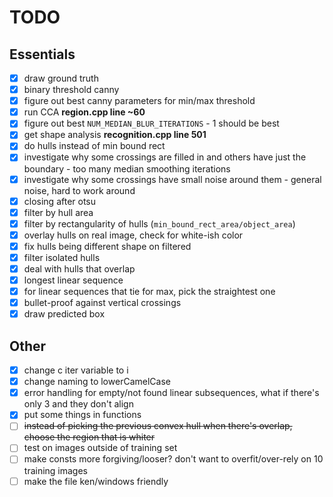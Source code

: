 # TODO

## Essentials

- [x] draw ground truth
- [x] binary threshold canny
- [x] figure out best canny parameters for min/max threshold
- [x] run CCA **region.cpp line ~60**
- [x] figure out best `NUM_MEDIAN_BLUR_ITERATIONS` - 1 should be best
- [x] get shape analysis **recognition.cpp line 501**
- [x] do hulls instead of min bound rect
- [x] investigate why some crossings are filled in and others have just the boundary - too many median smoothing iterations
- [x] investigate why some crossings have small noise around them - general noise, hard to work around
- [x] closing after otsu
- [x] filter by hull area
- [x] filter by rectangularity of hulls (`min_bound_rect_area/object_area`)
- [x] overlay hulls on real image, check for white-ish color
- [x] fix hulls being different shape on filtered
- [x] filter isolated hulls
- [x] deal with hulls that overlap
- [x] longest linear sequence
- [x] for linear sequences that tie for max, pick the straightest one
- [x] bullet-proof against vertical crossings
- [x] draw predicted box

## Other

- [x] change c iter variable to i
- [x] change naming to lowerCamelCase
- [x] error handling for empty/not found linear subsequences, what if there's only 3 and they don't align
- [x] put some things in functions
- [ ] ~~instead of picking the previous convex hull when there's overlap, choose the region that is whiter~~
- [ ] test on images outside of training set
- [ ] make consts more forgiving/looser? don't want to overfit/over-rely on 10 training images
- [ ] make the file ken/windows friendly
